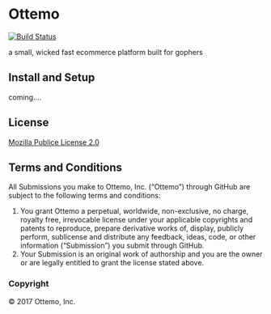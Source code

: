Ottemo
=========

[![Build Status](http://jenkins.ottemo.io/buildStatus/icon?job=build_foundation_docker_image)](http://jenkins.ottemo.io/job/build_foundation_docker_image/)

a small, wicked fast ecommerce platform built for gophers

## Install and Setup 

coming....


## License

[Mozilla Publice License 2.0](LICENSE.md) 
## Terms and Conditions

All Submissions you make to Ottemo, Inc. (“Ottemo”) through GitHub are subject to the following terms and conditions:

1. You grant Ottemo a perpetual, worldwide, non-exclusive, no charge, royalty free, irrevocable license under your applicable copyrights and patents to reproduce, prepare derivative works of, display, publicly perform, sublicense and distribute any feedback, ideas, code, or other information (“Submission”) you submit through GitHub.
2. Your Submission is an original work of authorship and you are the owner or are legally entitled to grant the license stated above.

### Copyright
© 2017 Ottemo, Inc.

